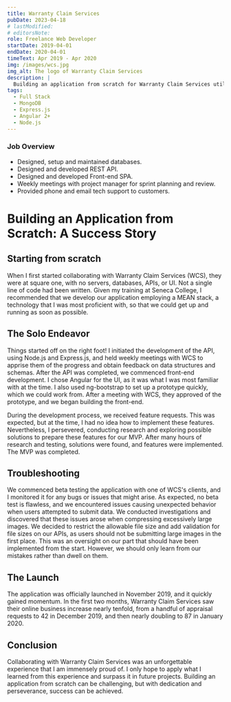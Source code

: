 ```yaml
---
title: Warranty Claim Services
pubDate: 2023-04-18
# lastModified:
# editorsNote: 
role: Freelance Web Developer
startDate: 2019-04-01
endDate: 2020-04-01
timeText: Apr 2019 - Apr 2020
img: /images/wcs.jpg
img_alt: The logo of Warranty Claim Services
description: |
  Building an application from scratch for Warranty Claim Services utilizing MEAN stack technology. The development process included the creation of the back-end API, the front-end, and troubleshooting issues, resulting in a successful launch in November 2019, with Warranty Claim Services seeing a significant increase in business.
tags:
  - Full Stack
  - MongoDB
  - Express.js
  - Angular 2+
  - Node.js
---
```


### Job Overview
  - Designed, setup and maintained databases.
  - Designed and developed REST API.
  - Designed and developed Front-end SPA.
  - Weekly meetings with project manager for sprint planning and review.
  - Provided phone and email tech support to customers.

# Building an Application from Scratch: A Success Story

## Starting from scratch

When I first started collaborating with Warranty Claim Services (WCS), they were at square one, with no servers, databases, APIs, or UI. Not a single line of code had been written. Given my training at Seneca College, I recommended that we develop our application employing a MEAN stack, a technology that I was most proficient with, so that we could get up and running as soon as possible.

## The Solo Endeavor

Things started off on the right foot! I initiated the development of the API, using Node.js and Express.js, and held weekly meetings with WCS to apprise them of the progress and obtain feedback on data structures and schemas. After the API was completed, we commenced front-end development. I chose Angular for the UI, as it was what I was most familiar with at the time. I also used ng-bootstrap to set up a prototype quickly, which we could work from. After a meeting with WCS, they approved of the prototype, and we began building the front-end.

During the development process, we received feature requests. This was expected, but at the time, I had no idea how to implement these features. Nevertheless, I persevered, conducting research and exploring possible solutions to prepare these features for our MVP. After many hours of research and testing, solutions were found, and features were implemented. The MVP was completed.

## Troubleshooting

We commenced beta testing the application with one of WCS's clients, and I monitored it for any bugs or issues that might arise. As expected, no beta test is flawless, and we encountered issues causing unexpected behavior when users attempted to submit data. We conducted investigations and discovered that these issues arose when compressing excessively large images. We decided to restrict the allowable file size and add validation for file sizes on our APIs, as users should not be submitting large images in the first place. This was an oversight on our part that should have been implemented from the start. However, we should only learn from our mistakes rather than dwell on them.

## The Launch

The application was officially launched in November 2019, and it quickly gained momentum. In the first two months, Warranty Claim Services saw their online business increase nearly tenfold, from a handful of appraisal requests to 42 in December 2019, and then nearly doubling to 87 in January 2020.

## Conclusion

Collaborating with Warranty Claim Services was an unforgettable experience that I am immensely proud of. I only hope to apply what I learned from this experience and surpass it in future projects. Building an application from scratch can be challenging, but with dedication and perseverance, success can be achieved.
